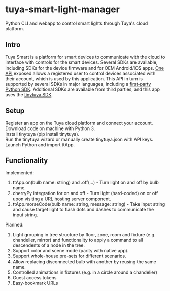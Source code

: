 # tuya-smart-light-manager
Python CLI and webapp to control smart lights through Tuya's cloud platform.

## Intro
Tuya Smart is a platform for smart devices to communicate with the cloud to interface with controls for the smart devices. Several SDKs are available,
including SDKs for the device firmware and for OEM Android/iOS apps. [One API](https://iot.tuya.com/oem/sdk) exposed allows a registered user to control devices
associated with their account, which is used by this application. This API in turn is supported by several SDKs in major languages, including a 
[first-party Python SDK](https://github.com/tuya/tuya-iot-python-sdk/tree/master). Additional SDKs are available from third parties, and this app uses the 
[tinytuya SDK](https://github.com/jasonacox/tinytuya/tree/master/tinytuya).

## Setup
Register an app on the Tuya cloud platform and connect your account.  
Download code on machine with Python 3.  
Install tinytuya (pip install tinytuya).  
Run the tinytuya wizard or manually create tinytuya.json with API keys.  
Launch Python and import ttApp.

## Functionality
Implemented:
1. ttApp.on(bulb name: string) and .off(...) - Turn light on and off by bulb name.
2. cherryPy integration for on and off - Turn light (hard-coded) on or off upon visiting a URL hosting server component.
3. ttApp.morseCode(bulb name: string, message: string) - Take input string and cause target light to flash dots and dashes to communicate the input string.

Planned:
1. Light grouping in tree structure by floor, zone, room and fixture (e.g. chandelier, mirror) and functionality to apply a command to all descendents of a node in the tree.
2. Support color and scene mode (parity with native app).
3. Support whole-house pre-sets for different scenarios.
4. Allow replacing disconnected bulb with another by reusing the same name.
5. Controlled animations in fixtures (e.g. in a circle around a chandelier)
6. Guest access tokens
7. Easy-bookmark URLs
